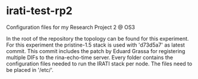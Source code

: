 # irati-test-rp2
Configuration files for my Research Project 2 @ OS3

In the root of the repository the topology can be found for this experiment. For this experiment the pristine-1.5 stack is used with 'd73d5a7' as latest commit. This commit includes the patch by Eduard Grassa for registering multiple DIFs to the rina-echo-time server. Every folder contains the configuration files needed to run the IRATI stack per node. The files need to be placed in '/etc/'.
